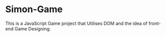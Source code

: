 # Simon-Game

This is a JavaScript Game project that Utilises DOM and the idea of front-end Game Designing.
